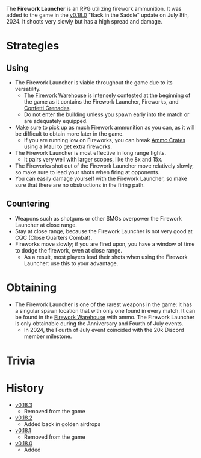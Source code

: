 <Event/>

The **Firework Launcher** is an RPG utilizing firework ammunition. It was added to the game in the [v0.18.0](https://github.com/HasangerGames/suroi/releases/tag/v0.18.0) "Back in the Saddle" update on July 8th, 2024. It shoots very slowly but has a high spread and damage. 

# Strategies

## Using

- The Firework Launcher is viable throughout the game due to its versatility.
  - The [Firework Warehouse](/buildings/firework_warehouse) is intensely contested at the beginning of the game as it contains the Firework Launcher, Fireworks, and [Confetti Grenades](/weapons/throwables/confetti_grenade).
  - Do not enter the building unless you spawn early into the match or are adequately equipped.
- Make sure to pick up as much Firework ammunition as you can, as it will be difficult to obtain more later in the game.
  - If you are running low on Fireworks, you can break [Ammo Crates](/obstacles/ammo_crate) using a [Maul](/weapons/melee/maul) to get extra fireworks.
- The Firework Launcher is most effective in long range fights.
  - It pairs very well with larger scopes, like the 8x and 15x.
- The Fireworks shot out of the Firework Launcher move relatively slowly, so make sure to lead your shots when firing at opponents.
- You can easily damage yourself with the Firework Launcher, so make sure that there are no obstructions in the firing path.

## Countering

- Weapons such as shotguns or other SMGs overpower the Firework Launcher at close range.
- Stay at close range, because the Firework Launcher is not very good at CQC (Close Quarters Combat).
- Fireworks move slowly; if you are fired upon, you have a window of time to dodge the firework, even at close range.
  - As a result, most players lead their shots when using the Firework Launcher: use this to your advantage.

# Obtaining

- The Firework Launcher is one of the rarest weapons in the game: it has a singular spawn location that with only one found in every match. It can be found in the [Firework Warehouse](/buildings/firework_warehouse) with ammo. The Firework Launcher is only obtainable during the Anniversary and Fourth of July events.
  - In 2024, the Fourth of July event coincided with the 20k Discord member milestone.

# Trivia

# History

- [v0.18.3](https://github.com/HasangerGames/suroi/releases/tag/v0.18.3)
  - Removed from the game
- [v0.18.2](https://github.com/HasangerGames/suroi/releases/tag/v0.18.2)
  - Added back in golden airdrops
- [v0.18.1](https://github.com/HasangerGames/suroi/releases/tag/v0.18.1)
  - Removed from the game
- [v0.18.0](https://github.com/HasangerGames/suroi/releases/tag/v0.18.0)
  - Added
